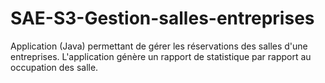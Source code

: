 # SAE-S3-Gestion-salles-entreprises
Application (Java) permettant de gérer les réservations des salles d'une entreprises. L'application génère un rapport de statistique par rapport au occupation des salle.
